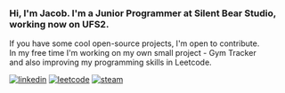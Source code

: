 ### Hi, I'm Jacob. I'm a Junior Programmer at Silent Bear Studio, working now on UFS2.
If you have some cool open-source projects, I'm open to contribute. </br>
In my free time I'm working on my own small project - Gym Tracker </br>
and also improving my programming skills in Leetcode.

[![linkedin](https://img.shields.io/badge/LinkedIn-0077B5?style=for-the-badge&logo=linkedin&logoColor=white)](https://www.linkedin.com/in/jakub-kosarzewski-b27196247/)
[![leetcode](https://img.shields.io/badge/-LeetCode-FFA116?style=for-the-badge&logo=LeetCode&logoColor=black)](https://leetcode.com/kubusa502/)
[![steam](https://img.shields.io/badge/Steam-000000?style=for-the-badge&logo=steam&logoColor=white)](https://steamcommunity.com/id/Kappowicz/)

<!--
**Kappowicz/Kappowicz** is a ✨ _special_ ✨ repository because its `README.md` (this file) appears on your GitHub profile.

Here are some ideas to get you started:

- 🔭 I’m currently working on ...
- 🌱 I’m currently learning ...
- 👯 I’m looking to collaborate on ...
- 🤔 I’m looking for help with ...
- 💬 Ask me about ...
- 📫 How to reach me: ...
- 😄 Pronouns: ...
- ⚡ Fun fact: ...
-->
